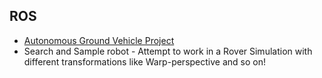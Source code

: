 ## ROS
- [Autonomous Ground Vehicle Project](https://github.com/Shaxpy/Project-AGV)
- Search and Sample robot - Attempt to work in a Rover Simulation with different transformations like Warp-perspective and so on!
